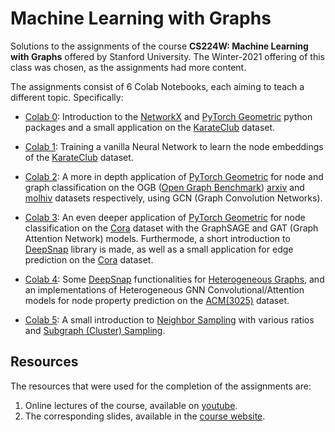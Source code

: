 # Machine Learning with Graphs

Solutions to the assignments of the course __CS224W: Machine Learning with Graphs__ offered by Stanford University. The Winter-2021 offering of this class was chosen, as the assignments had more content.

The assignments consist of 6 Colab Notebooks, each aiming to teach a different topic. Specifically:

- [Colab 0](CS224W_Colab_0.ipynb): Introduction to the [NetworkX](https://networkx.org/) and [PyTorch Geometric](https://pytorch-geometric.readthedocs.io/en/latest/) python packages and a small application on the [KarateClub](https://pytorch-geometric.readthedocs.io/en/latest/modules/datasets.html#torch_geometric.datasets.KarateClub) dataset.

- [Colab 1](CS224W_Colab_1.ipynb): Training a vanilla Neural Network to learn the node embeddings of the [KarateClub](https://pytorch-geometric.readthedocs.io/en/latest/modules/datasets.html#torch_geometric.datasets.KarateClub) dataset.

- [Colab 2](CS224W_Colab_2.ipynb): A more in depth application of [PyTorch Geometric](https://pytorch-geometric.readthedocs.io/en/latest/) for node and graph classification on the OGB ([Open Graph Benchmark](https://ogb.stanford.edu/)) [arxiv](https://ogb.stanford.edu/docs/nodeprop/#ogbn-arxiv) and [molhiv](https://ogb.stanford.edu/docs/graphprop/#ogbg-mol) datasets respectively, using GCN (Graph Convolution Networks).

- [Colab 3](CS224W_Colab_3.ipynb): An even deeper application of [PyTorch Geometric](https://pytorch-geometric.readthedocs.io/en/latest/) for node classification on the [Cora](https://pytorch-geometric.readthedocs.io/en/latest/modules/datasets.html#torch_geometric.datasets.Planetoid) dataset with the GraphSAGE and GAT (Graph Attention Network) models. Furthermode, a short introduction to [DeepSnap](https://github.com/snap-stanford/deepsnap) library is made, as well as a small application for edge prediction on the [Cora](https://pytorch-geometric.readthedocs.io/en/latest/modules/datasets.html#torch_geometric.datasets.Planetoid) dataset.

- [Colab 4](CS224W_Colab_4.ipynb): Some [DeepSnap](https://github.com/snap-stanford/deepsnap) functionalities for [Heterogeneous Graphs](https://snap.stanford.edu/deepsnap/modules/hetero_graph.html#deepsnap.hetero_graph.HeteroGraph), and an implementations of Heterogeneous GNN Convolutional/Attention models for node property prediction on the [ACM(3025)](https://arxiv.org/pdf/1903.07293.pdf) dataset.

- [Colab 5](CS224W_Colab_5.ipynb): A small introduction to [Neighbor Sampling](https://pytorch-geometric.readthedocs.io/en/1.6.1/modules/data.html#torch_geometric.data.NeighborSampler) with various ratios and [Subgraph (Cluster) Sampling](https://arxiv.org/abs/1905.07953).

## Resources

The resources that were used for the completion of the assignments are:

1. Online lectures of the course, available on [youtube](https://www.youtube.com/playlist?list=PLoROMvodv4rPLKxIpqhjhPgdQy7imNkDn).
2. The corresponding slides, available in the [course website](http://snap.stanford.edu/class/cs224w-2020/).